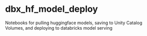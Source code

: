 # dbx_hf_model_deploy
Notebooks for pulling huggingface models, saving to Unity Catalog Volumes, and deploying to databricks model serving
